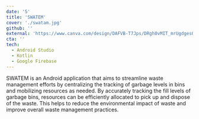 ```yaml
---
date: '5'
title: 'SWATEM'
cover: './swatam.jpg'
github: ''
external: 'https://www.canva.com/design/DAFVB-T7Jps/DRgh0vMIT_mrUgdgesOEEw/view?utm_content=DAFVB-T7Jps&utm_campaign=designshare&utm_medium=link&utm_source=publishsharelink'
cta: ''
tech:
  - Android Studio
  - Kotlin
  - Google Firebase
---
```


SWATEM is an Android application that aims to streamline waste management efforts by centralizing the tracking of garbage levels in bins and mobilizing resources as needed. By accurately tracking the fill levels of garbage bins, resources can be efficiently allocated to pick up and dispose of the waste. This helps to reduce the environmental impact of waste and improve overall waste management practices.

